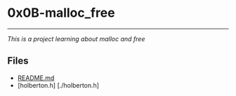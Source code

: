 # 0x0B-malloc_free

---
_This is a project learning about malloc and free_


## Files

* [README.md](./README.md)
* [holberton.h] [./holberton.h]